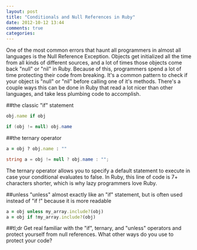 ```yaml
---
layout: post
title: "Conditionals and Null References in Ruby"
date: 2012-10-12 13:44
comments: true
categories: 
---
```

One of the most common errors that haunt all programmers in almost all languages is the Null Reference Exception. Objects get initialized all the time from all kinds of different sources, and a lot of times those objects come back "null" or "nil" in Ruby. Because of this, programmers spend a lot of time protecting their code from breaking. It's a common pattern to check if your object is "null" or "nil" before calling one of it's methods. There's a couple ways this can be done in Ruby that read a lot nicer than other languages, and take less plumbing code to accomplish.

##the classic "if" statement
``` ruby ruby version
obj.name if obj
```
``` c# c# version
if (obj != null) obj.name
```

##the ternary operator
``` ruby ruby version
a = obj ? obj.name : ""
```
``` c# c# version
string a = obj != null ? obj.name : "";
```
The ternary operator allows you to specify a default statement to execute in case your conditional evaluates to false. In Ruby, this line of code is 7+ characters shorter, which is why lazy programmers love Ruby.

##unless
"unless" almost exactly like an "if" statement, but is often used instead of "if !" because it is more readable
``` ruby
a = obj unless my_array.include?(obj)
a = obj if !my_array.include?(obj)
```

##tl;dr
Get real familiar with the "if", ternary, and "unless" operators and protect yourself from null references. What other ways do you use to protect your code?

